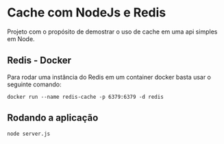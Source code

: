 # Cache com NodeJs e Redis

Projeto com o propósito de demostrar o uso de cache em uma api simples em Node.

## Redis - Docker
Para rodar uma instância do Redis em um container docker basta usar o seguinte comando:

```shell script
docker run --name redis-cache -p 6379:6379 -d redis
```

## Rodando a aplicação
```shell script
node server.js
```
